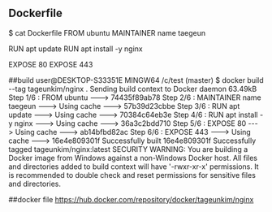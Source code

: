 ## Dockerfile
$ cat Dockerfile
FROM ubuntu
MAINTAINER name taegeun

RUN apt update
RUN apt install -y nginx

EXPOSE 80
EXPOSE 443


##build
user@DESKTOP-S33351E MINGW64 /c/test (master)
$ docker build --tag  tageunkim/nginx .
Sending build context to Docker daemon  63.49kB
Step 1/6 : FROM ubuntu
 ---> 74435f89ab78
Step 2/6 : MAINTAINER name taegeun
 ---> Using cache
 ---> 57b39d23cbbe
Step 3/6 : RUN apt update
 ---> Using cache
 ---> 70384c64eb3e
Step 4/6 : RUN apt install -y nginx
 ---> Using cache
 ---> 36a3c2bdd710
Step 5/6 : EXPOSE 80
 ---> Using cache
 ---> ab14bfbd82ac
Step 6/6 : EXPOSE 443
 ---> Using cache
 ---> 16e4e809301f
Successfully built 16e4e809301f
Successfully tagged tageunkim/nginx:latest
SECURITY WARNING: You are building a Docker image from Windows against a non-Windows Docker host. All files and directories added to build context will have '-rwxr-xr-x' permissions. It is recommended to double check and reset permissions for sensitive files and directories.

##docker file
https://hub.docker.com/repository/docker/tageunkim/nginx
